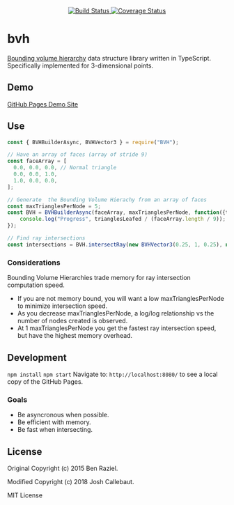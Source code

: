 <p align="center">
	<a href='https://circleci.com/gh/Zerrien/bvh'>
		<img src="https://circleci.com/gh/Zerrien/bvh.svg?style=svg" alt='Build Status'/>
	</a>
	<a href='https://coveralls.io/github/Zerrien/bvh?branch=master'>
		<img src='https://coveralls.io/repos/github/Zerrien/bvh/badge.svg?branch=master' alt='Coverage Status' />
	</a>
</p>

# bvh
[Bounding volume hierarchy](https://en.wikipedia.org/wiki/Bounding_volume_hierarchy) data structure library written in TypeScript. Specifically implemented for 3-dimensional points.

## Demo

[GitHub Pages Demo Site](https://zerrien.github.io/bvh/public/)

## Use

```javascript
const { BVHBuilderAsync, BVHVector3 } = require("BVH");

// Have an array of faces (array of stride 9)
const faceArray = [
  0.0, 0.0, 0.0, // Normal triangle
  0.0, 0.0, 1.0,
  1.0, 0.0, 0.0,
];

// Generate  the Bounding Volume Hierachy from an array of faces
const maxTrianglesPerNode = 5;
const BVH = BVHBuilderAsync(faceArray, maxTrianglesPerNode, function({trianglesLeafed}) { // Warning: Computationally expensive, may take a bit.
	console.log("Progress", trianglesLeafed / (faceArray.length / 9)); // Progress callback for user feedback.
}); 

// Find ray intersections
const intersections = BVH.intersectRay(new BVHVector3(0.25, 1, 0.25), new BVHVector3(0, -1, 0));
```

### Considerations

Bounding Volume Hierarchies trade memory for ray intersection computation speed.
- If you are not memory bound, you will want a low maxTrianglesPerNode to minimize intersection speed.
- As you decrease maxTrianglesPerNode, a log/log relationship vs the number of nodes created is observed.
- At 1 maxTrianglesPerNode you get the fastest ray intersection speed, but have the highest memory overhead.

## Development

`npm install`
`npm start`
Navigate to: `http://localhost:8080/` to see a local copy of the GitHub Pages.

### Goals

- Be asyncronous when possible.
- Be efficient with memory.
- Be fast when intersecting.

## License

Original Copyright (c) 2015 Ben Raziel.

Modified Copyright (c) 2018 Josh Callebaut.

MIT License
